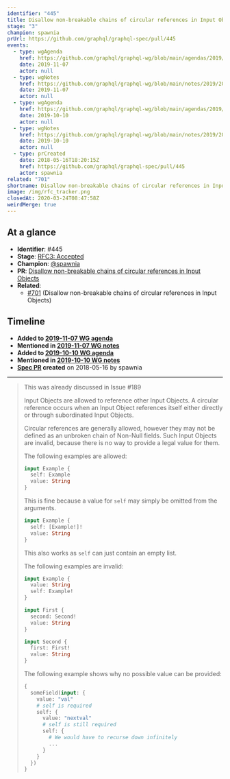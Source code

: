 ```yaml
---
identifier: "445"
title: Disallow non-breakable chains of circular references in Input Objects
stage: "3"
champion: spawnia
prUrl: https://github.com/graphql/graphql-spec/pull/445
events:
  - type: wgAgenda
    href: https://github.com/graphql/graphql-wg/blob/main/agendas/2019/2019-11-07.md
    date: 2019-11-07
    actor: null
  - type: wgNotes
    href: https://github.com/graphql/graphql-wg/blob/main/notes/2019/2019-11-07.md
    date: 2019-11-07
    actor: null
  - type: wgAgenda
    href: https://github.com/graphql/graphql-wg/blob/main/agendas/2019/2019-10-10.md
    date: 2019-10-10
    actor: null
  - type: wgNotes
    href: https://github.com/graphql/graphql-wg/blob/main/notes/2019/2019-10-10.md
    date: 2019-10-10
    actor: null
  - type: prCreated
    date: 2018-05-16T18:20:15Z
    href: https://github.com/graphql/graphql-spec/pull/445
    actor: spawnia
related: "701"
shortname: Disallow non-breakable chains of circular references in Input Objects
image: /img/rfc_tracker.png
closedAt: 2020-03-24T08:47:58Z
weirdMerge: true
---
```


## At a glance

- **Identifier**: #445
- **Stage**: [RFC3: Accepted](https://github.com/graphql/graphql-spec/blob/main/CONTRIBUTING.md#stage-3-accepted)
- **Champion**: [@spawnia](https://github.com/spawnia)
- **PR**: [Disallow non-breakable chains of circular references in Input Objects](https://github.com/graphql/graphql-spec/pull/445)
- **Related**:
  - [#701](/rfcs/701 "Disallow non-breakable chains of circular references in Input Objects / RFC3") (Disallow non-breakable chains of circular references in Input Objects)

<!-- BEGIN_CUSTOM_TEXT -->



<!-- END_CUSTOM_TEXT -->

## Timeline

- **Added to [2019-11-07 WG agenda](https://github.com/graphql/graphql-wg/blob/main/agendas/2019/2019-11-07.md)**
- **Mentioned in [2019-11-07 WG notes](https://github.com/graphql/graphql-wg/blob/main/notes/2019/2019-11-07.md)**
- **Added to [2019-10-10 WG agenda](https://github.com/graphql/graphql-wg/blob/main/agendas/2019/2019-10-10.md)**
- **Mentioned in [2019-10-10 WG notes](https://github.com/graphql/graphql-wg/blob/main/notes/2019/2019-10-10.md)**
- **[Spec PR](https://github.com/graphql/graphql-spec/pull/445) created** on 2018-05-16 by spawnia

<!-- VERBATIM -->

---

> This was already discussed in Issue #189 
> 
> Input Objects are allowed to reference other Input Objects. A circular reference occurs
> when an Input Object references itself either directly or through subordinated Input Objects.
> 
> Circular references are generally allowed, however they may not be defined as an
> unbroken chain of Non-Null fields. Such Input Objects are invalid, because there
> is no way to provide a legal value for them.
> 
> The following examples are allowed:
> 
> ```graphql example
> input Example {
>   self: Example
>   value: String
> }
> ```
> 
> This is fine because a value for `self` may simply be omitted from the arguments.
> 
> ```graphql example
> input Example {
>   self: [Example!]!
>   value: String
> }
> ```
> 
> This also works as `self` can just contain an empty list.
> 
> The following examples are invalid:
> 
> ```graphql counter-example
> input Example {
>   value: String
>   self: Example!
> }
> ```
> 
> ```graphql counter-example
> input First {
>   second: Second!
>   value: String
> }
> 
> input Second {
>   first: First!
>   value: String
> }
> ```
> 
> The following example shows why no possible value can be provided:
> 
> ```graphql
> {
>   someField(input: {
>     value: "val"
>     # self is required
>     self: {
>       value: "nextval"
>       # self is still required
>       self: {
>         # We would have to recurse down infinitely
>         ...
>       }
>     }
>   })
> }
> ```

